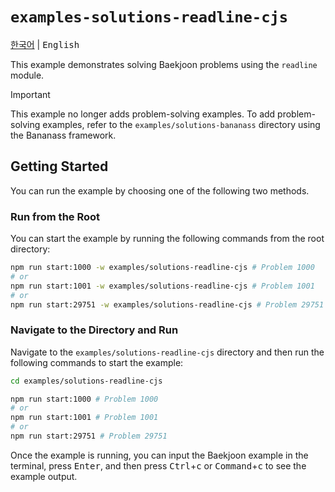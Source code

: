 # `examples-solutions-readline-cjs`

<kbd>[한국어](README.md)</kbd> | <kbd>English</kbd>

This example demonstrates solving Baekjoon problems using the `readline` module.

> [!IMPORTANT]
>
> This example no longer adds problem-solving examples. To add problem-solving examples, refer to the `examples/solutions-bananass` directory using the Bananass framework.

## Getting Started

You can run the example by choosing one of the following two methods.

### Run from the Root

You can start the example by running the following commands from the root directory:

```sh
npm run start:1000 -w examples/solutions-readline-cjs # Problem 1000
# or
npm run start:1001 -w examples/solutions-readline-cjs # Problem 1001
# or
npm run start:29751 -w examples/solutions-readline-cjs # Problem 29751
```

### Navigate to the Directory and Run

Navigate to the `examples/solutions-readline-cjs` directory and then run the following commands to start the example:

```sh
cd examples/solutions-readline-cjs

npm run start:1000 # Problem 1000
# or
npm run start:1001 # Problem 1001
# or
npm run start:29751 # Problem 29751
```

Once the example is running, you can input the Baekjoon example in the terminal, press <kbd>Enter</kbd>, and then press <kbd>Ctrl</kbd>+<kbd>c</kbd> or <kbd>Command</kbd>+<kbd>c</kbd> to see the example output.
